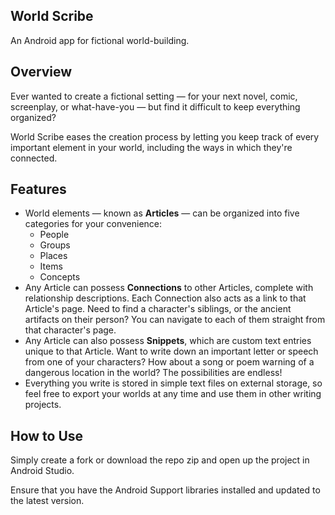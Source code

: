 ## World Scribe
An Android app for fictional world-building.
## Overview
Ever wanted to create a fictional setting — for your next novel, comic, screenplay, or what-have-you — but find it difficult to keep everything organized?

World Scribe eases the creation process by letting you keep track of every important element in your world, including the ways in which they're connected.
## Features
* World elements — known as **Articles** — can be organized into five categories for your convenience:
    * People
    * Groups
    * Places
    * Items
    * Concepts
* Any Article can possess **Connections** to other Articles, complete with relationship descriptions. Each Connection also acts as a link to that Article's page. Need to find a character's siblings, or the ancient artifacts on their person? You can navigate to each of them straight from that character's page. 
* Any Article can also possess **Snippets**, which are custom text entries unique to that Article. Want to write down an important letter or speech from one of your characters? How about a song or poem warning of a dangerous location in the world? The possibilities are endless!
* Everything you write is stored in simple text files on external storage, so feel free to export your worlds at any time and use them in other writing projects.

## How to Use
Simply create a fork or download the repo zip and open up the project in Android Studio.

Ensure that you have the Android Support libraries installed and updated to the latest version.
